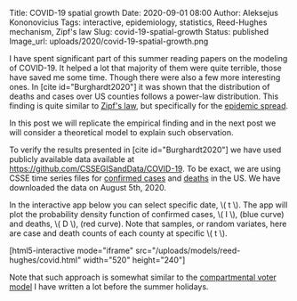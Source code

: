 Title: COVID-19 spatial growth
Date: 2020-09-01 08:00
Author: Aleksejus Kononovicius
Tags: interactive, epidemiology, statistics, Reed-Hughes mechanism, Zipf's law
Slug: covid-19-spatial-growth
Status: published
Image_url: uploads/2020/covid-19-spatial-growth.png

I have spent significant part of this summer reading papers on the modeling of
COVID-19. It helped a lot that majority of them were quite terrible, those
have saved me some time. Though there were also a few more interesting ones.
In [cite id="Burghardt2020"] it was shown that the distribution of deaths and
cases over US counties follows a power-law distribution. This finding is quite
similar to [Zipf's law](/tag/zipfs-law/), but
specifically for the [epidemic spread](/tag/epidemiology/).

In this post we will replicate the empirical finding and in the next post we
will consider a theoretical model to explain such observation.
<!--more-->

To verify the results presented in [cite id="Burghardt2020"] we have used
publicly available data available at
<https://github.com/CSSEGISandData/COVID-19>. To be exact, we are using CSSE
time series files for
[confirmed cases](https://raw.githubusercontent.com/CSSEGISandData/COVID-19/master/csse_covid_19_data/csse_covid_19_time_series/time_series_covid19_confirmed_US.csv)
and
[deaths](https://raw.githubusercontent.com/CSSEGISandData/COVID-19/master/csse_covid_19_data/csse_covid_19_time_series/time_series_covid19_deaths_US.csv)
in the US. We have downloaded the data on August 5th, 2020.

In the interactive app below you can select specific date, \\\( t \\\). The app
will plot the probability density function of confirmed cases, \\\( I \\\),
(blue curve) and deaths, \\\( D \\\), (red curve). Note that samples, or random
variates, here are case and death counts of each county at specific \\\( t \\\).

[html5-interactive mode="iframe"
src="/uploads/models/reed-hughes/covid.html" width="520" height="240"]

Note that such approach is somewhat similar to the
[compartmental voter model](/tag/compartmental-voter-model/) I have written a
lot before the summer holidays.
